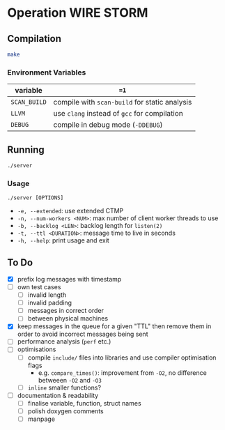 # Operation WIRE STORM

## Compilation

```bash
make
```

### Environment Variables

| variable | `=1` |
| -- | -- |
| `SCAN_BUILD` | compile with `scan-build` for static analysis |
| `LLVM` | use `clang` instead of `gcc` for compilation |
| `DEBUG` | compile in debug mode (`-DDEBUG`) |

## Running

```bash
./server
```

### Usage

`./server [OPTIONS]`

- `-e, --extended`: use extended CTMP
- `-n, --num-workers <NUM>`: max number of client worker threads to use
- `-b, --backlog <LEN>`: backlog length for `listen(2)`
- `-t, --ttl <DURATION>`: message time to live in seconds
- `-h, --help`: print usage and exit

## To Do
- [x] prefix log messages with timestamp
- [ ] own test cases
    - [ ] invalid length
    - [ ] invalid padding
    - [ ] messages in correct order
    - [ ] between physical machines
- [x] keep messages in the queue for a given "TTL" then remove them
  in order to avoid incorrect messages being sent
- [ ] performance analysis (`perf` etc.)
- [ ] optimisations
    - [ ] compile `include/` files into libraries and use compiler optimisation
      flags
        - e.g. `compare_times()`: improvement from `-O2`, no difference betweeen `-O2` and `-O3`
    - [ ] `inline` smaller functions?
- [ ] documentation & readability
    - [ ] finalise variable, function, struct names
    - [ ] polish doxygen comments
    - [ ] manpage
